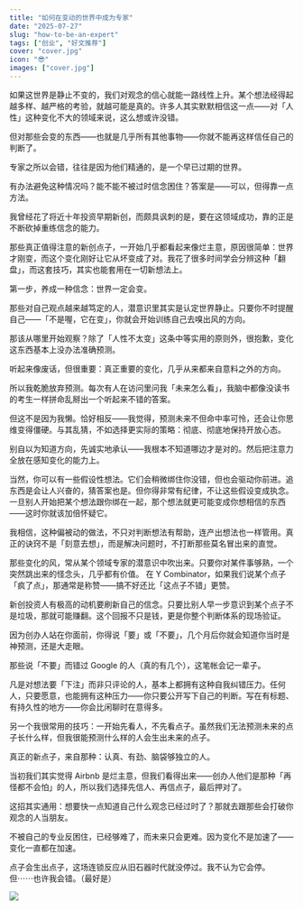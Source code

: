 ```yaml
---
title: "如何在变动的世界中成为专家"
date: "2025-07-27"
slug: "how-to-be-an-expert"
tags: ["创业", "好文推荐"]
cover: "cover.jpg"
icon: "😎"
images: ["cover.jpg"]
---
```

如果这世界是静止不变的，我们对观念的信心就能一路线性上升。某个想法经得起越多样、越严格的考验，就越可能是真的。许多人其实默默相信这一点——对「人性」这种变化不大的领域来说，这么想或许没错。



但对那些会变的东西——也就是几乎所有其他事物——你就不能再这样信任自己的判断了。



专家之所以会错，往往是因为他们精通的，是一个早已过期的世界。



有办法避免这种情况吗？能不能不被过时信念困住？答案是——可以，但得靠一点方法。



我曾经花了将近十年投资早期新创，而颇具讽刺的是，要在这领域成功，靠的正是不断砍掉重练信念的能力。



那些真正值得注意的新创点子，一开始几乎都看起来像烂主意，原因很简单：世界才刚变，而这个变化刚好让它从坏变成了对。我花了很多时间学会分辨这种「翻盘」，而这套技巧，其实也能套用在一切新想法上。



第一步，养成一种信念：世界一定会变。



那些对自己观点越来越笃定的人，潜意识里其实是认定世界静止。只要你不时提醒自己——「不是喔，它在变」，你就会开始训练自己去嗅出风的方向。



那该从哪里开始观察？除了「人性不太变」这条中等实用的原则外，很抱歉，变化这东西基本上没办法准确预测。



听起来像废话，但很重要：真正重要的变化，几乎从来都来自意料之外的方向。



所以我乾脆放弃预测。每次有人在访问里问我「未来怎么看」，我脑中都像没读书的考生一样拼命乱掰出一个听起来不错的答案。



但这不是因为我懒。恰好相反——我觉得，预测未来不但命中率可怜，还会让你思维变得僵硬。与其乱猜，不如选择更实际的策略：彻底、彻底地保持开放心态。



别自以为知道方向，先诚实地承认——我根本不知道哪边才是对的。然后把注意力全放在感知变化的能力上。



当然，你可以有一些假设性想法。它们会稍微绑住你没错，但也会驱动你前进。追东西是会让人兴奋的，猜答案也是。但你得非常有纪律，不让这些假设变成执念。
一旦别人开始把某个想法跟你绑在一起，那个想法就更可能变成你想相信的东西——这时你就该加倍怀疑它。



我相信，这种偏被动的做法，不只对判断想法有帮助，连产出想法也一样管用。真正的诀窍不是「刻意去想」，而是解决问题时，不打断那些莫名冒出来的直觉。



那些变化的风，常从某个领域专家的潜意识中吹出来。只要你对某件事够熟，一个突然跳出来的怪念头，几乎都有价值。
在 Y Combinator，如果我们说某个点子「疯了点」，那通常是称赞——搞不好还比「这点子不错」更赞。



新创投资人有极高的动机要刷新自己的信念。只要比别人早一步意识到某个点子不是垃圾，那就可能赚翻。这个回报不只是钱，更是你整个判断体系的现场验证。



因为创办人站在你面前，你得说「要」或「不要」，几个月后你就会知道你当时是神预测，还是大走眼。



那些说「不要」而错过 Google 的人（真的有几个），这笔帐会记一辈子。



凡是对想法要「下注」而非只评论的人，基本上都拥有这种自我纠错压力。任何人，只要愿意，也能拥有这种压力——你只要公开写下自己的判断。写在有标题、有持久性的地方——你会比闲聊时在意得多。



另一个我很常用的技巧：一开始先看人，不先看点子。虽然我们无法预测未来的点子长什么样，但我很能预测什么样的人会生出未来的点子。



真正的新点子，来自那种：认真、有劲、脑袋够独立的人。



当初我们其实觉得 Airbnb 是烂主意，但我们看得出来——创办人他们是那种「再怪都不会怕」的人，所以我们选择先信人、再信点子，最后押对了。



这招其实通用：想要快一点知道自己什么观念已经过时了？那就去跟那些会打破你观念的人当朋友。



不被自己的专业反困住，已经够难了，而未来只会更难。因为变化不是加速了——变化一直都在加速。



点子会生出点子，这场连锁反应从旧石器时代就没停过。我不认为它会停。
但⋯⋯也许我会错。（最好是）




![](https://prod-files-secure.s3.us-west-2.amazonaws.com/112d0858-5090-4d34-a606-b75eb8d65fd2/46476355-9cf3-4e99-9b7a-3531bc426380/1000202064.png?X-Amz-Algorithm=AWS4-HMAC-SHA256&X-Amz-Content-Sha256=UNSIGNED-PAYLOAD&X-Amz-Credential=ASIAZI2LB466RBUMNFVI%2F20251008%2Fus-west-2%2Fs3%2Faws4_request&X-Amz-Date=20251008T053312Z&X-Amz-Expires=3600&X-Amz-Security-Token=IQoJb3JpZ2luX2VjEB4aCXVzLXdlc3QtMiJHMEUCICfohBBL4lYTEg8vGpONgnTLh711KWaFrkGXm%2FFK3ezSAiEAnRD7LfQxdz3Hh8TLIPM1KlXQIKybIOZNTCFJo5AtfZIqiAQIt%2F%2F%2F%2F%2F%2F%2F%2F%2F%2F%2FARAAGgw2Mzc0MjMxODM4MDUiDLut2mjogrk4%2B%2FmnyyrcAz3bWeqlNVdhr4%2BX5wXEMrVUSYYFHmZn%2FMThl69cLHcRneWU1zxXXlk4YwKgvrtfb2U1Spi469hDFd3Jb7MvXdAc8g%2BUzJatsjN6ZS3KJ3paYrzYSY5UI0vPeWyMBqoty3HGc5qHMTS029cZGvBci8sl07iO7eRbDEBoTT5BwzdNSoFzcMzm%2FHFXDaSHSTBB%2FaDvA%2BwOqiEQ%2FDXRc0OPpgkV9dfbzDjmWMuN945NQmi69KYD7LsNvIPzksvY0j%2FElE5Wglzp8oGxEW3mUPwkOaFgaX22oW8pT9QIoruOySlFfWbreEGU%2Fmydu7n0D%2BTa2mZthrGUjIGB%2Bi3xS0WMqqim8WhJCCdazT2uwXKgbE3m77s7u1Nv4%2BfJw3qzf%2Fm8Gx%2BMJUT4NoZopye2g%2Bh9yAoHD4sP74%2FclsFccdZXlp%2BZXXQxhlavqwKmdAywSaFcbaQVnp4qSOylBp%2B040%2Fv1EPlhh2nKGPApBX85OKgd8HyanXoUcy7sccSs27ktjjE0QoCCdD3Uyo6vkDWo1XWwVxl8qgjseFykJ27jzphBcxYpMGklqWi7K6jOi2ZiGaOSeHczvxdfewtVszBTgjZNi5hgZk1jhkseBBzhSYJ1SV6lhpBb9Akxt6mncZeMJ7tl8cGOqUBtQGTeZDC%2FnopxGvQv%2BqYOhdVOcMIiep0ZXgzeH1Z3KuapTdpH%2FKrFgiyzFfhSb1%2Fi6jTdXy%2FkClM70PBGU3dwmzi3Gg0yoWHm2Kh0c8D6uVdTtgpAu44Ky%2BVXaf0MHly14o%2FMSUVJ5qGhAwC96Iyond2i95cLkqMQaS5Gb0B7WZFtvoY0hlNIsQeYPFoik3jlKTFHcpaqE7D6bTSjRQEfCdvS6vz&X-Amz-Signature=4a5cd05d4e8bb264149eaa8ea64b46abe90c61fdd66dba918c7cd7382261f32e&X-Amz-SignedHeaders=host&x-amz-checksum-mode=ENABLED&x-id=GetObject)

